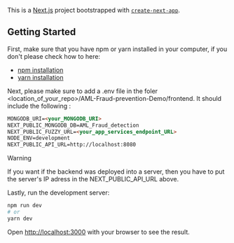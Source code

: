 This is a [Next.js](https://nextjs.org/) project bootstrapped with [`create-next-app`](https://github.com/vercel/next.js/tree/canary/packages/create-next-app).

## Getting Started

First, make sure that you have npm or yarn installed in your computer, if you don't please check how to here:
- [npm installation](https://docs.npmjs.com/downloading-and-installing-node-js-and-npm)
- [yarn installation](https://classic.yarnpkg.com/lang/en/docs/install/#mac-stable)

Next, please make sure to add a .env file in the foler <location_of_your_repo>/AML-Fraud-prevention-Demo/frontend.
It should include the following :

```md
MONGODB_URI=<your_MONGODB_URI>
NEXT_PUBLIC_MONGODB_DB=AML_Fraud_detection
NEXT_PUBLIC_FUZZY_URL=<your_app_services_endpoint_URL>
NODE_ENV=development
NEXT_PUBLIC_API_URL=http://localhost:8080
```

> [!Warning]
> If you want if the backend was deployed into a server, then you have to put the server's IP adress in the NEXT_PUBLIC_API_URL above.

Lastly, run the development server:

```bash
npm run dev
# or
yarn dev
```

Open [http://localhost:3000](http://localhost:3000) with your browser to see the result.